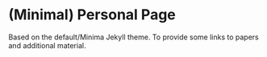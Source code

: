 # (Minimal) Personal Page 

Based on the default/Minima Jekyll theme.
To provide some links to papers and additional material.

